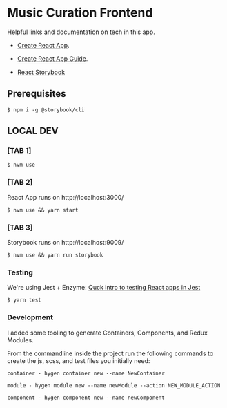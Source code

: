 # Music Curation Frontend
Helpful links and documentation on tech in this app.
 - [Create React App](https://github.com/facebookincubator/create-react-app).

 - [Create React App Guide](https://github.com/facebookincubator/create-react-app/blob/master/packages/react-scripts/template/README.md).

 - [React Storybook](https://storybook.js.org)

## Prerequisites
```
$ npm i -g @storybook/cli
```

## LOCAL DEV

### [TAB 1]
```
$ nvm use 
```
### [TAB 2]
React App runs on http://localhost:3000/
```
$ nvm use && yarn start
```

### [TAB 3]
Storybook runs on http://localhost:9009/
```
$ nvm use && yarn run storybook
```

### Testing
We're using Jest + Enzyme: [Quck intro to testing React apps in Jest](https://facebook.github.io/jest/docs/en/tutorial-react.html)
```
$ yarn test
```


### Development  
I added some tooling to generate Containers, Components, and Redux Modules. 

From the commandline inside the project run the following commands to create the js, scss, and test files you initially need: 
```
container - hygen container new --name NewContainer
```

```
module - hygen module new --name newModule --action NEW_MODULE_ACTION
```

```
component - hygen component new --name newComponent
```